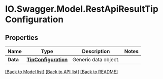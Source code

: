 # IO.Swagger.Model.RestApiResultTipConfiguration
## Properties

Name | Type | Description | Notes
------------ | ------------- | ------------- | -------------
**Data** | [**TipConfiguration**](TipConfiguration.md) | Generic data object. | 

[[Back to Model list]](../README.md#documentation-for-models) [[Back to API list]](../README.md#documentation-for-api-endpoints) [[Back to README]](../README.md)

